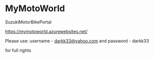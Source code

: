 # MyMotoWorld
SuzukiMotorBikePortal

https://mymotoworld.azurewebsites.net/

Please use:
username - darkk33@yahoo.com
and
password - darkk33

for full rights 
